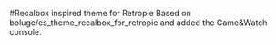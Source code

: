 #Recalbox inspired theme for Retropie
Based on boluge/es_theme_recalbox_for_retropie and added the Game&Watch console.
